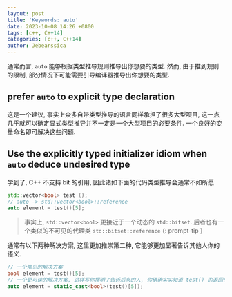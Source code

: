 ```yaml
---
layout: post
title: 'Keywords: auto'
date: 2023-10-08 14:26 +0800
tags: [c++, C++14]
categories: [c++, C++14]
author: Jebearssica
---
```


通常而言, `auto` 能够根据类型推导规则推导出你想要的类型. 然而, 由于推到规则的限制, 部分情况下可能需要引导编译器推导出你想要的类型.

## prefer `auto` to explicit type declaration

这是一个建议, 事实上众多自带类型推导的语言同样承担了很多大型项目, 这一点几乎就可以确定显式类型推导并不一定是一个大型项目的必要条件. 一个良好的变量命名即可解决这些问题.

## Use the explicitly typed initializer idiom when `auto` deduce undesired type

学到了, C++ 不支持 bit 的引用, 因此诸如下面的代码类型推导会通常不如所愿

```c++
std::vector<bool> test ();
// auto -> std::vector<bool>::reference
auto element = test()[5];
```

> 事实上, `std::vector<bool>` 更接近于一个动态的 `std::bitset`. 后者也有一个类似的不可见的代理类 `std::bitset::reference`
{: prompt-tip }

通常有以下两种解决方案, 这里更加推崇第二种, 它能够更加显著告诉其他人你的语义.

```c++
// 一个常见的解决方案
bool element = test()[5];
// 一个更可读的解决方案, 这样写你摆明了告诉后来的人, 你确确实实知道 test() 的返回值并且你就是想要一个 bool
auto element = static_cast<bool>(test()[5]);
```
